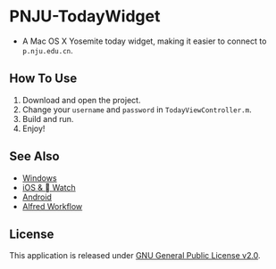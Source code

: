 # PNJU-TodayWidget

+ A Mac OS X Yosemite today widget, making it easier to connect to `p.nju.edu.cn`.

## How To Use

1. Download and open the project.
2. Change your `username` and `password` in `TodayViewController.m`.
3. Build and run.
4. Enjoy!

## See Also

+ [Windows](https://github.com/miaoxw/Auto-p.nju)
+ [iOS &  Watch](https://github.com/Cee/PNJU-Watch)
+ [Android](https://github.com/padeoe/AutoConnect)
+ [Alfred Workflow](https://github.com/Cee/PNJU-Workflow)

## License

This application is released under [GNU General Public License v2.0](http://www.gnu.org/licenses/gpl-2.0.html).
